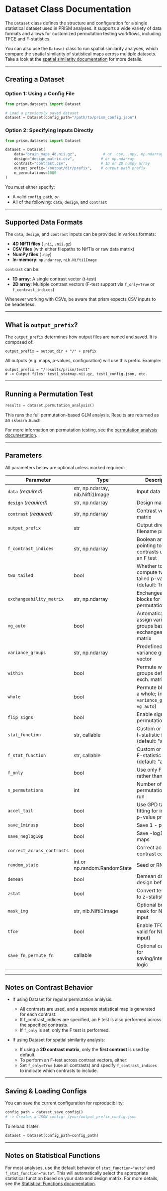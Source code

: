 # Dataset Class Documentation

The `Dataset` class defines the structure and configuration for a single statistical dataset used in PRISM analyses. It supports a wide variety of data formats and allows for customized permutation testing workflows, including TFCE and F-statistics.

You can also use the `Dataset` class to run spatial similarity analyses, which compare the spatial similarity of statistical maps across multiple datasets. Take a look at the [spatial similarity documentation](spatial_similarity.md) for more details.

---

## Creating a Dataset

### Option 1: Using a Config File

```python
from prism.datasets import Dataset

# Load a previously saved dataset
dataset = Dataset(config_path="/path/to/prism_config.json")
```

### Option 2: Specifying Inputs Directly

```python
from prism.datasets import Dataset

dataset = Dataset(
    data="brain_maps_4d.nii.gz",            # or .csv, .npy, np.ndarray, or Nifti1Image
    design="design_matrix.csv",            # or np.ndarray
    contrast="contrast.csv",               # 1D or 2D numpy array
    output_prefix="/output/dir/prefix",    # output path prefix
    n_permutations=1000
)
```

You must either specify:
- A valid `config_path`, _or_
- All of the following: `data`, `design`, and `contrast`

---

## Supported Data Formats

The `data`, `design`, and `contrast` inputs can be provided in various formats:

- **4D NIfTI files** (`.nii`, `.nii.gz`)
- **CSV files** (with either filepaths to NIfTIs or raw data matrix)
- **NumPy files** (`.npy`)
- **In-memory**: `np.ndarray`, `nib.Nifti1Image`

`contrast` can be:
- **1D array**: A single contrast vector (t-test)
- **2D array**: Multiple contrast vectors (F-test support via `f_only=True` or `f_contrast_indices`)

Whenever working with CSVs, be aware that prism expects CSV inputs to be headerless.

---

## What is `output_prefix`?

The `output_prefix` determines how output files are named and saved. It is composed of:

```
output_prefix = output_dir + "/" + prefix
```

All outputs (e.g. maps, p-values, configuration) will use this prefix. Example:

```
output_prefix = "/results/prism/test1"
# -> Output files: test1_statmap.nii.gz, test1_config.json, etc.
```

---

## Running a Permutation Test

```python
results = dataset.permutation_analysis()
```
This runs the full permutation-based GLM analysis. Results are returned as an `sklearn.Bunch`.

For more information on permutation testing, see the [permutation analysis documentation](permutation_analysis.md).

---

## Parameters

All parameters below are optional unless marked required:

| Parameter              | Type                  | Description |
|------------------------|------------------------|-------------|
| `data` *(required)*    | str, np.ndarray, nib.Nifti1Image | Input data |
| `design` *(required)*  | str, np.ndarray        | Design matrix |
| `contrast` *(required)*| str, np.ndarray        | Contrast vector or matrix |
| `output_prefix`        | str                    | Output directory + filename prefix |
| `f_contrast_indices`   | str, np.ndarray        | Boolean array pointing to contrasts used in an F test |
| `two_tailed`           | bool                   | Whether to compute two-tailed p-values (default: True) |
| `exchangeability_matrix`| str, np.ndarray       | Exchangeability blocks for permutations |
| `vg_auto`              | bool                   | Automatically assign variance groups based on exchangeability matrix |
| `variance_groups`      | str, np.ndarray        | Predefined variance group vector |
| `within`               | bool                   | Permute within groups defined by exch. matrix |
| `whole`                | bool                   | Permute blocks as a whole; (needs `variance_groups` or `vg_auto`) |
| `flip_signs`           | bool                   | Enable sign-flip permutations |
| `stat_function`        | str, callable          | Custom or prebuilt t-statistic function (default: "auto") |
| `f_stat_function`      | str, callable          | Custom or prebuilt F-statistic function (default: "auto") |
| `f_only`               | bool                   | Use only F-test rather than t-tests |
| `n_permutations`       | int                    | Number of permutations to run |
| `accel_tail`           | bool                   | Use GPD tail-fitting for improved p-value precision |
| `save_1minusp`         | bool                   | Save 1 - p maps |
| `save_neglog10p`       | bool                   | Save -log10(p) maps |
| `correct_across_contrasts` | bool              | Correct across contrast columns |
| `random_state`         | int or np.random.RandomState | Seed or RNG |
| `demean`               | bool                   | Demean data and design before GLM |
| `zstat`                | bool                   | Convert test stats to z-statistics |
| `mask_img`             | str, nib.Nifti1Image   | Optional brain mask for NIfTI input |
| `tfce`                 | bool                   | Enable TFCE (only valid for NIfTI input) |
| `save_fn`, `permute_fn`| callable               | Optional callbacks for saving/intercepting logic |

---

## Notes on Contrast Behavior

- If using Dataset for regular permutation analysis:
    - All contrasts are used, and a separate statistical map is generated for each contrast.
    - If f_contrast_indices are specified, an F test is also performed across the specified contrasts.
    - If `f_only` is set, only the F test is performed.

- If using Dataset for spatial similarity analysis:
    - If using a **2D contrast matrix**, only the **first contrast** is used by default.
    - To perform an F-test across contrast vectors, either:
    - Set `f_only=True` (use all contrasts) and specify `f_contrast_indices` to indicate which contrasts to include.

---

## Saving & Loading Configs

You can save the current configuration for reproducibility:

```python
config_path = dataset.save_config()
# -> Creates a JSON config: /your/output_prefix_config.json
```

To reload it later:
```python
dataset = Dataset(config_path=config_path)
```

---

## Notes on Statistical Functions

For most analyses, use the default behavior of `stat_function="auto"` and `f_stat_function="auto"`. This will automatically select the appropriate statistical function based on your data and design matrix. For more details, see the [Statistical Functions documentation](statistical_functions.md).

